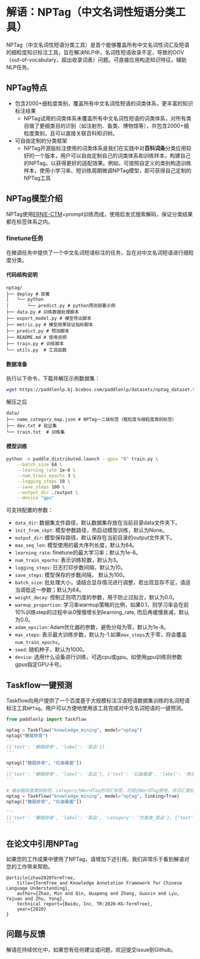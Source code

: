 # 解语：NPTag（中文名词性短语分类工具）

NPTag（中文名词性短语分类工具）是首个能够覆盖所有中文名词性词汇及短语的细粒度知识标注工具，旨在解决NLP中，名词性短语收录不足，导致的OOV（out-of-vocabulary，超出收录词表）问题。可直接应用构造知识特征，辅助NLP任务。

## NPTag特点

- 包含2000+细粒度类别，覆盖所有中文名词性短语的词类体系，更丰富的知识标注结果
    - NPTag试用的词类体系未覆盖所有中文名词性短语的词类体系，对所有类目做了更细类目的识别（如注射剂、鱼类、博物馆等），共包含2000+细粒度类别，且可以直接关联百科知识树。
- 可自由定制的分类框架
    - NPTag开源版标注使用的词类体系是我们在实践中对**百科词条**分类应用较好的一个版本，用户可以自由定制自己的词类体系和训练样本，构建自己的NPTag，以获得更好的适配效果。例如，可按照自定义的类别构造训练样本，使用小学习率、短训练周期微调NPTag模型，即可获得自己定制的NPTag工具

## NPTag模型介绍

NPTag使用[ERNIE-CTM](../ernie-ctm)+prompt训练而成，使用启发式搜索解码，保证分类结果都在标签体系之内。

### finetune任务

在微调任务中提供了一个中文名词短语标注的任务，旨在对中文名词短语进行细粒度分类。

#### 代码结构说明

```text
nptag/
├── deploy # 部署
│   └── python
│       └── predict.py # python预测部署示例
├── data.py # 训练数据处理脚本
├── export_model.py # 模型导出脚本
├── metric.py # 模型效果验证指标脚本
├── predict.py # 预测脚本
├── README.md # 使用说明
├── train.py # 训练脚本
└── utils.py  # 工具函数
```

#### 数据准备

执行以下命令，下载并解压示例数据集：

```bash
wget https://paddlenlp.bj.bcebos.com/paddlenlp/datasets/nptag_dataset.tar.gz && tar -zxvf nptag_dataset.tar.gz
```

解压之后
```text
data/
├── name_category_map.json # NPTag一二级标签（粗粒度与细粒度类别标签）
├── dev.txt # 验证集
└── train.txt  # 训练集
```

#### 模型训练
```bash
python -m paddle.distributed.launch --gpus "0" train.py \
    --batch_size 64 \
    --learning_rate 1e-6 \
    --num_train_epochs 3 \
    --logging_steps 10 \
    --save_steps 100 \
    --output_dir ./output \
    --device "gpu"
```

可支持配置的参数：
- `data_dir`: 数据集文件路径，默认数据集存放在当前目录data文件夹下。
- `init_from_ckpt`: 模型参数路径，热启动模型训练，默认为None。
- `output_dir`: 模型保存路径，默认保存在当前目录的output文件夹下。
- `max_seq_len`: 模型使用的最大序列长度，默认为64。
- `learning_rate`: finetune的最大学习率；默认为1e-6。
- `num_train_epochs`: 表示训练轮数，默认为3。
- `logging_steps`: 日志打印步数间隔，默认为10。
- `save_steps`: 模型保存的步数间隔， 默认为100。
- `batch_size`: 批处理大小，请结合显存情况进行调整，若出现显存不足，请适当调低这一参数；默认为64。
- `weight_decay`: 控制正则项力度的参数，用于防止过拟合，默认为0.0。
- `warmup_proportion`: 学习率warmup策略的比例，如果0.1，则学习率会在前10%训练step的过程中从0慢慢增长到learning_rate, 而后再缓慢衰减，默认为0.0。
- `adam_epsilon`: Adam优化器的参数，避免分母为零，默认为1e-8。
- `max_steps`: 表示最大训练步数，默认为-1.如果`max_steps`大于零，将会覆盖`num_train_epochs`。
- `seed`: 随机种子，默认为1000。
- `device`: 选用什么设备进行训练，可选cpu或gpu。如使用gpu训练则参数gpus指定GPU卡号。


## Taskflow一键预测

Taskflow向用户提供了一个百度基于大规模标注汉语短语数据集训练的名词短语标注工具`NPTag`。用户可以方便地使用该工具完成对中文名词短语的一键预测。

```python
from paddlenlp import Taskflow

nptag = Taskflow("knowledge_mining", model="nptag")
nptag("糖醋排骨")
'''
[{'text': '糖醋排骨', 'label': '菜品'}]
'''

nptag(["糖醋排骨", "红曲霉菌"])
'''
[{'text': '糖醋排骨', 'label': '菜品'}, {'text': '红曲霉菌', 'label': '微生物'}]
'''

# 输出粗粒度类别标签，category为WordTag的词汇标签，可结合WordTag使用，将词汇类别细化。
nptag = Taskflow("knowledge_mining", model="nptag", linking=True)
nptag(["糖醋排骨", "红曲霉菌"])

'''
[{'text': '糖醋排骨', 'label': '菜品', 'category': '饮食类_菜品'}, {'text': '红曲霉菌', 'label': '微生物', 'category': '生物类_微生物'}]
'''
```

## 在论文中引用NPTag

如果您的工作成果中使用了NPTag，请增加下述引用。我们非常乐于看到解语对您的工作带来帮助。

```
@article{zhao2020TermTree,
    title={TermTree and Knowledge Annotation Framework for Chinese Language Understanding},
    author={Zhao, Min and Qin, Huapeng and Zhang, Guoxin and Lyu, Yajuan and Zhu, Yong},
    technical report={Baidu, Inc. TR:2020-KG-TermTree},
    year={2020}
}
```


## 问题与反馈

解语在持续优化中，如果您有任何建议或问题，欢迎提交issue到Github。
